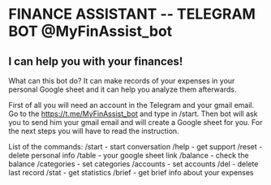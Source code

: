 # FINANCE ASSISTANT -- TELEGRAM BOT @MyFinAssist_bot
## I can help you with your finances!

What can this bot do? It can make records of your expenses in your personal Google sheet and it can help you analyze them afterwards.

First of all you will need an account in the Telegram and your gmail email. Go to the https://t.me/MyFinAssist_bot and type in /start. Then bot will ask you to send him your gmail email and will create a Google sheet for you. For the next steps you will have to read the instruction.

List of the commands:
  /start - start conversation 
  /help - get support 
  /reset - delete personal info
  /table - your google sheet link
  /balance - check the balance
  /categories - set categories 
  /accounts - set accounts
  /del - delete last record
  /stat - get statistics
  /brief - get brief info about your expenses

